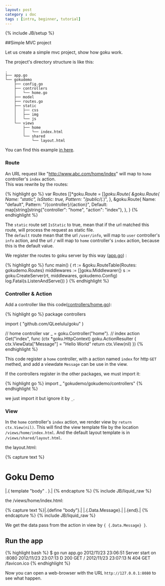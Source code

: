 ```yaml
---
layout: post
category : doc
tags : [intro, beginner, tutorial]
---
```

{% include JB/setup %}


##Simple MVC project

Let us create a simple mvc project, show how goku work.

The project's directory structure is like this:


    .
    ├── app.go
    └── gokudemo
        ├── config.go
        ├── controllers
        │   └── home.go
        ├── model
        ├── routes.go
        ├── static
        │   ├── css
        │   ├── img
        │   └── js
        └── views
            ├── home
            │   └── index.html
            └── shared
                └── layout.html


You can find this example [in here](http://github.com/QLeelulu/goku-demo).

### Route

An URL request like "http://www.abc.com/home/index" will map to `home` controller's `index` action.    
This was rewrite by the routes:

{% highlight go %}
var Routes []*goku.Route = []*goku.Route{
    &goku.Route{
        Name:     "static",
        IsStatic: true,
        Pattern:  "/public/(.*)",
    },
    &goku.Route{
        Name:    "default",
        Pattern: "/{controller}/{action}",
        Default: map[string]string{"controller": "home", "action": "index"},
    },
}
{% endhighlight %}

The `static` route set `IsStatic` to true, mean that if the url matched this route, 
will process the request as static file.    
The `default` route mean that the url `/user/info`, will map to `user` controller's `info` action,
and the url `/` will map to `home` controller's `index` action, because this is the default value.

We register the routes to goku server by this way ([app.go](http://github.com/QLeelulu/goku-demo/app.go)) :

{% highlight go %}
func main() {
    rt := &goku.RouteTable{Routes: gokudemo.Routes}
    middlewares := []goku.Middlewarer{}
    s := goku.CreateServer(rt, middlewares, gokudemo.Config)
    log.Fatal(s.ListenAndServe())
}
{% endhighlight %}

### Controller & Action

Add a controller like this code([controllers/home.go](http://github.com/QLeelulu/goku-demo/controllers/home.go)):

{% highlight go %}
package controllers

import (
    "github.com/QLeelulu/goku"
)

// home controller
var _ = goku.Controller("home").
// index action
Get("index", func (ctx *goku.HttpContext) goku.ActionResulter {
    ctx.ViewData["Message"] = "Hello World"
    return ctx.View(nil)
})
{% endhighlight %}

This code register a `home` controller, with a action named `index` for http `GET` methed, 
and add a viewdate `Message` can be use in the view.

If the controllers register in the other packages, we must import it:

{% highlight go %}
import _ "gokudemo/gokudemo/controllers" 
{% endhighlight %}

we just import it but ignore it by `_`.


### View

In the `home` controller's `index` action, we render view by `return ctx.View(nil)`. 
This will find the view template file by the location `/views/home/index.html`. 
And the default layout template is in `/views/shared/layout.html`.

the layout.html:

{% capture text %}<!DOCTYPE HTML>
<html>
<head>
    <meta charset="UTF-8">
    <title>Goku Demo</title>
</head>
<body>
    <h1>Goku Demo</h1>
    |.{ template "body" . }.|
</body>
</html>
{% endcapture %}
{% include JB/liquid_raw %}

the /views/home/index.html:

{% capture text %}|.{define "body"}.|
    |.{.Data.Message}.|
|.{end}.|
{% endcapture %}
{% include JB/liquid_raw %}

We get the data pass from the action in view by `{ {.Data.Message} }`.

## Run the app

{% highlight bash %}
$ go run app.go 
2012/11/23 23:06:51 Server start on :8080
2012/11/23 23:07:13 D 200 GET / 
2012/11/23 23:07:13 N 404 GET /favicon.ico
{% endhighlight %}

Now you can open a web-browser with the URL `http://127.0.0.1:8080` to see what happen.



